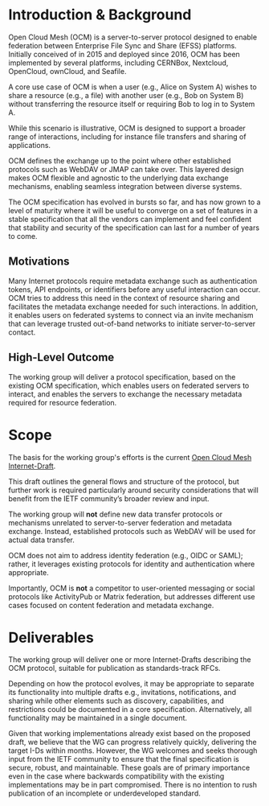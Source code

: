# Introduction & Background

Open Cloud Mesh (OCM) is a server-to-server protocol designed to enable
federation between Enterprise File Sync and Share (EFSS) platforms.
Initially conceived of in 2015 and deployed since 2016, OCM has been
implemented by several platforms, including CERNBox, Nextcloud,
OpenCloud, ownCloud, and Seafile.

A core use case of OCM is when a user (e.g., Alice on System A) wishes
to share a resource (e.g., a file) with another user (e.g., Bob on
System B) without transferring the resource itself or requiring Bob to
log in to System A.

While this scenario is illustrative, OCM is designed to support a broader
range of interactions, including for instance file transfers and sharing
of applications.

OCM defines the exchange up to the point where other established
protocols such as WebDAV or JMAP can take over. This layered design
makes OCM flexible and agnostic to the underlying data exchange
mechanisms, enabling seamless integration between diverse systems.

The OCM specification has evolved in bursts so far, and has now grown
to a level of maturity where it will be useful to converge on a set of
features in a stable specification that all the vendors can implement
and feel confident that stability and security of the specification can
last for a number of years to come.

## Motivations

Many Internet protocols require metadata exchange such as
authentication tokens, API endpoints, or identifiers before any useful
interaction can occur. OCM tries to address this need in the context of
resource sharing and facilitates the metadata exchange needed for such
interactions. In addition, it enables users on federated systems to
connect via an invite mechanism that can leverage trusted out-of-band
networks to initiate server-to-server contact.

## High-Level Outcome

The working group will deliver a protocol specification, based on the
existing OCM specification, which enables users on federated servers
to interact, and enables the servers to exchange the necessary metadata
required for resource federation.

# Scope

The basis for the working group's efforts is the current [Open Cloud
Mesh Internet-Draft](https://datatracker.ietf.org/doc/draft-lopresti-open-cloud-mesh/).

This draft outlines the general flows and structure of the protocol,
but further work is required particularly around security
considerations that will benefit from the IETF community’s broader
review and input.

The working group will **not** define new data transfer protocols or
mechanisms unrelated to server-to-server federation and metadata
exchange. Instead, established protocols such as WebDAV will be used
for actual data transfer.

OCM does not aim to address identity federation (e.g., OIDC or SAML);
rather, it leverages existing protocols for identity and authentication
where appropriate.

Importantly, OCM is **not** a competitor to user-oriented messaging or
social protocols like ActivityPub or Matrix federation, but addresses
different use cases focused on content federation and metadata
exchange.

# Deliverables

The working group will deliver one or more Internet-Drafts describing
the OCM protocol, suitable for publication as standards-track RFCs.

Depending on how the protocol evolves, it may be appropriate to
separate its functionality into multiple drafts e.g., invitations,
notifications, and sharing while other elements such as discovery,
capabilities, and restrictions could be documented in a core
specification. Alternatively, all functionality may be maintained in a
single document.

Given that working implementations already exist based on the proposed
draft, we believe that the WG can progress relatively quickly, delivering the
target I-Ds within months. However, the WG welcomes and seeks thorough input
from the IETF community to ensure that the final specification is secure,
robust, and maintainable. These goals are of primary importance even
in the case where backwards compatibility with the existing implementations
may be in part compromised. There is no intention to rush publication
of an incomplete or underdeveloped standard.
